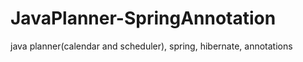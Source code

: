 JavaPlanner-SpringAnnotation
============================

java planner(calendar and scheduler), spring, hibernate, annotations
